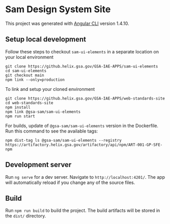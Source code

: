 # Sam Design System Site

This project was generated with [Angular CLI](https://github.com/angular/angular-cli) version 1.4.10.

## Setup local development
Follow these steps to checkout `sam-ui-elements` in a separate location on your local environment
```
git clone https://github.helix.gsa.gov/GSA-IAE-APPS/sam-ui-elements
cd sam-ui-elements
git checkout main
npm link --only=production
```

To link and setup your cloned environment
```
git clone https://github.helix.gsa.gov/GSA-IAE-APPS/web-standards-site
cd web-standards-site
npm install
npm link @gsa-sam/sam-ui-elements
npm run start
```

For builds, update of `@gsa-sam/sam-ui-elements` version in the Dockerfile. Run this command to see the available tags:

```
npm dist-tag ls @gsa-sam/sam-ui-elements --registry https://artifactory.helix.gsa.gov/artifactory/api/npm/ART-001-GP-SFE-npm
```

## Development server

Run `ng serve` for a dev server. Navigate to `http://localhost:4201/`. The app will automatically reload if you change any of the source files.

## Build

Run `npm run build` to build the project. The build artifacts will be stored in the `dist/` directory. 